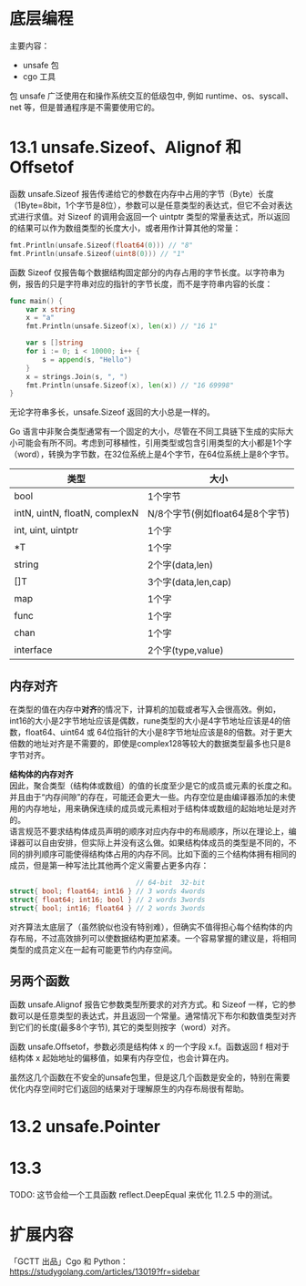 # 底层编程
主要内容：
+ unsafe 包
+ cgo 工具

包 unsafe 广泛使用在和操作系统交互的低级包中, 例如 runtime、os、syscall、net 等，但是普通程序是不需要使用它的。  

# 13.1 unsafe.Sizeof、Alignof 和 Offsetof
函数 unsafe\.Sizeof 报告传递给它的参数在内存中占用的字节（Byte）长度（1Byte=8bit，1个字节是8位），参数可以是任意类型的表达式，但它不会对表达式进行求值。对 Sizeof 的调用会返回一个 uintptr 类型的常量表达式，所以返回的结果可以作为数组类型的长度大小，或者用作计算其他的常量：
```go
fmt.Println(unsafe.Sizeof(float64(0))) // "8"
fmt.Println(unsafe.Sizeof(uint8(0))) // "1"
```
函数 Sizeof 仅报告每个数据结构固定部分的内存占用的字节长度。以字符串为例，报告的只是字符串对应的指针的字节长度，而不是字符串内容的长度：
```go
func main() {
	var x string
	x = "a"
	fmt.Println(unsafe.Sizeof(x), len(x)) // "16 1"

	var s []string
	for i := 0; i < 10000; i++ {
		s = append(s, "Hello")
	}
	x = strings.Join(s, ", ")
	fmt.Println(unsafe.Sizeof(x), len(x)) // "16 69998"
}
```
无论字符串多长，unsafe.Sizeof 返回的大小总是一样的。  

Go 语言中非聚合类型通常有一个固定的大小，尽管在不同工具链下生成的实际大小可能会有所不同。考虑到可移植性，引用类型或包含引用类型的大小都是1个字（word），转换为字节数，在32位系统上是4个字节，在64位系统上是8个字节。  

| 类型 | 大小 |
|-----|-----|
| bool | 1个字节 |
| intN, uintN, floatN, complexN | N/8个字节(例如float64是8个字节) |
| int, uint, uintptr | 1个字 |
| *T | 1个字 |
| string | 2个字(data,len) |
| []T | 3个字(data,len,cap) |
| map | 1个字 |
| func | 1个字 |
| chan | 1个字 |
| interface | 2个字(type,value) |

## 内存对齐
在类型的值在内存中**对齐**的情况下，计算机的加载或者写入会很高效。例如，int16的大小是2字节地址应该是偶数，rune类型的大小是4字节地址应该是4的倍数，float64、uint64 或 64位指针的大小是8字节地址应该是8的倍数。对于更大倍数的地址对齐是不需要的，即使是complex128等较大的数据类型最多也只是8字节对齐。  

**结构体的内存对齐**  
因此，聚合类型（结构体或数组）的值的长度至少是它的成员或元素的长度之和。并且由于“内存间隙”的存在，可能还会更大一些。内存空位是由编译器添加的未使用的内存地址，用来确保连续的成员或元素相对于结构体或数组的起始地址是对齐的。  
语言规范不要求结构体成员声明的顺序对应内存中的布局顺序，所以在理论上，编译器可以自由安排，但实际上并没有这么做。如果结构体成员的类型是不同的，不同的排列顺序可能使得结构体占用的内存不同。比如下面的三个结构体拥有相同的成员，但是第一种写法比其他两个定义需要占更多内存：
```go
                               // 64-bit  32-bit
struct{ bool; float64; int16 } // 3 words 4words
struct{ float64; int16; bool } // 2 words 3words
struct{ bool; int16; float64 } // 2 words 3words
```
对齐算法太底层了（虽然貌似也没有特别难），但确实不值得担心每个结构体的内存布局，不过高效排列可以使数据结构更加紧凑。一个容易掌握的建议是，将相同类型的成员定义在一起有可能更节约内存空间。

## 另两个函数
函数 unsafe\.Alignof 报告它参数类型所要求的对齐方式。和 Sizeof 一样，它的参数可以是任意类型的表达式，并且返回一个常量。通常情况下布尔和数值类型对齐到它们的长度(最多8个字节), 其它的类型则按字（word）对齐。  

函数 unsafe\.Offsetof，参数必须是结构体 x 的一个字段 x.f。函数返回 f 相对于结构体 x 起始地址的偏移值，如果有内存空位，也会计算在内。  

虽然这几个函数在不安全的unsafe包里，但是这几个函数是安全的，特别在需要优化内存空间时它们返回的结果对于理解原生的内存布局很有帮助。  

# 13.2 unsafe.Pointer

# 13.3
TODO: 这节会给一个工具函数 reflect.DeepEqual 来优化 11.2.5 中的测试。

# 扩展内容
「GCTT 出品」Cgo 和 Python：  
https://studygolang.com/articles/13019?fr=sidebar